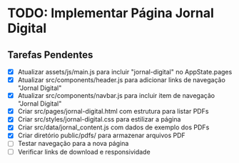 # TODO: Implementar Página Jornal Digital

## Tarefas Pendentes
- [x] Atualizar assets/js/main.js para incluir "jornal-digital" no AppState.pages
- [x] Atualizar src/components/header.js para adicionar links de navegação "Jornal Digital"
- [x] Atualizar src/components/navbar.js para incluir item de navegação "Jornal Digital"
- [x] Criar src/pages/jornal-digital.html com estrutura para listar PDFs
- [x] Criar src/styles/jornal-digital.css para estilizar a página
- [x] Criar src/data/jornal_content.js com dados de exemplo dos PDFs
- [x] Criar diretório public/pdfs/ para armazenar arquivos PDF
- [ ] Testar navegação para a nova página
- [ ] Verificar links de download e responsividade
